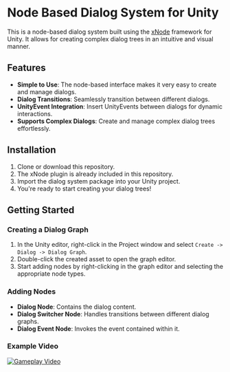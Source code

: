# Node Based Dialog System for Unity

This is a node-based dialog system built using the <a href = "https://github.com/Siccity/xNode">xNode</a> framework for Unity. It allows for creating complex dialog trees in an intuitive and visual manner.

## Features

- **Simple to Use**: The node-based interface makes it very easy to create and manage dialogs.
- **Dialog Transitions**: Seamlessly transition between different dialogs.
- **UnityEvent Integration**: Insert UnityEvents between dialogs for dynamic interactions.
- **Supports Complex Dialogs**: Create and manage complex dialog trees effortlessly.

## Installation

1. Clone or download this repository.
2. The xNode plugin is already included in this repository.
3. Import the dialog system package into your Unity project.
4. You're ready to start creating your dialog trees!

## Getting Started

### Creating a Dialog Graph

1. In the Unity editor, right-click in the Project window and select `Create -> Dialog -> Dialog Graph`.
2. Double-click the created asset to open the graph editor.
3. Start adding nodes by right-clicking in the graph editor and selecting the appropriate node types.

### Adding Nodes

- **Dialog Node**: Contains the dialog content.
- **Dialog Switcher Node**: Handles transitions between different dialog graphs.
- **Dialog Event Node**: Invokes the event contained within it.

### Example Video
[![Gameplay Video](https://img.youtube.com/vi/TIRutcHgOVo/0.jpg)](https://www.youtube.com/watch?v=TIRutcHgOVo)
